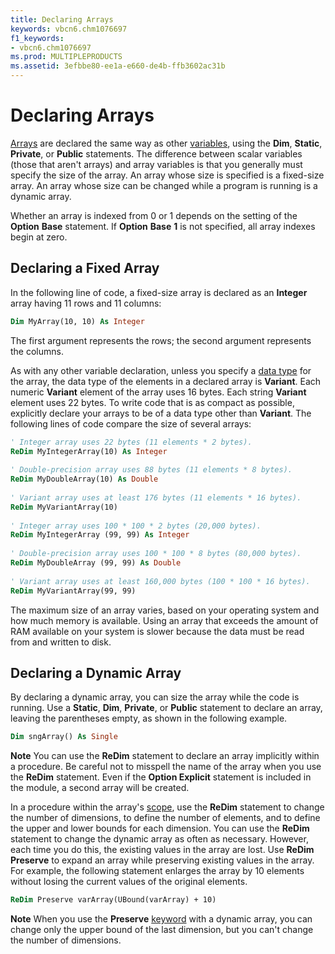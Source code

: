 ```yaml
---
title: Declaring Arrays
keywords: vbcn6.chm1076697
f1_keywords:
- vbcn6.chm1076697
ms.prod: MULTIPLEPRODUCTS
ms.assetid: 3efbbe80-ee1a-e660-de4b-ffb3602ac31b
---
```



# Declaring Arrays

[Arrays](vbe-glossary.md) are declared the same way as other [variables](vbe-glossary.md), using the  **Dim**, **Static**, **Private**, or **Public** statements. The difference between scalar variables (those that aren't arrays) and array variables is that you generally must specify the size of the array. An array whose size is specified is a fixed-size array. An array whose size can be changed while a program is running is a dynamic array.

Whether an array is indexed from 0 or 1 depends on the setting of the  **Option** **Base** statement. If **Option** **Base** **1** is not specified, all array indexes begin at zero.

## Declaring a Fixed Array

In the following line of code, a fixed-size array is declared as an  **Integer** array having 11 rows and 11 columns:


```vb
Dim MyArray(10, 10) As Integer 

```

The first argument represents the rows; the second argument represents the columns.

As with any other variable declaration, unless you specify a [data type](vbe-glossary.md) for the array, the data type of the elements in a declared array is **Variant**. Each numeric **Variant** element of the array uses 16 bytes. Each string **Variant** element uses 22 bytes. To write code that is as compact as possible, explicitly declare your arrays to be of a data type other than **Variant**. The following lines of code compare the size of several arrays:




```vb
' Integer array uses 22 bytes (11 elements * 2 bytes). 
ReDim MyIntegerArray(10) As Integer 
 
' Double-precision array uses 88 bytes (11 elements * 8 bytes). 
ReDim MyDoubleArray(10) As Double 
 
' Variant array uses at least 176 bytes (11 elements * 16 bytes). 
ReDim MyVariantArray(10) 
 
' Integer array uses 100 * 100 * 2 bytes (20,000 bytes). 
ReDim MyIntegerArray (99, 99) As Integer 
 
' Double-precision array uses 100 * 100 * 8 bytes (80,000 bytes). 
ReDim MyDoubleArray (99, 99) As Double 
 
' Variant array uses at least 160,000 bytes (100 * 100 * 16 bytes). 
ReDim MyVariantArray(99, 99) 

```

The maximum size of an array varies, based on your operating system and how much memory is available. Using an array that exceeds the amount of RAM available on your system is slower because the data must be read from and written to disk.


## Declaring a Dynamic Array

By declaring a dynamic array, you can size the array while the code is running. Use a  **Static**, **Dim**, **Private**, or **Public** statement to declare an array, leaving the parentheses empty, as shown in the following example.


```vb
Dim sngArray() As Single 

```


 **Note**  You can use the  **ReDim** statement to declare an array implicitly within a procedure. Be careful not to misspell the name of the array when you use the **ReDim** statement. Even if the **Option Explicit** statement is included in the module, a second array will be created.

In a procedure within the array's [scope](vbe-glossary.md), use the  **ReDim** statement to change the number of dimensions, to define the number of elements, and to define the upper and lower bounds for each dimension. You can use the **ReDim** statement to change the dynamic array as often as necessary. However, each time you do this, the existing values in the array are lost. Use **ReDim Preserve** to expand an array while preserving existing values in the array. For example, the following statement enlarges the array by 10 elements without losing the current values of the original elements.




```vb
ReDim Preserve varArray(UBound(varArray) + 10) 

```


 **Note**  When you use the  **Preserve** [keyword](vbe-glossary.md) with a dynamic array, you can change only the upper bound of the last dimension, but you can't change the number of dimensions.


